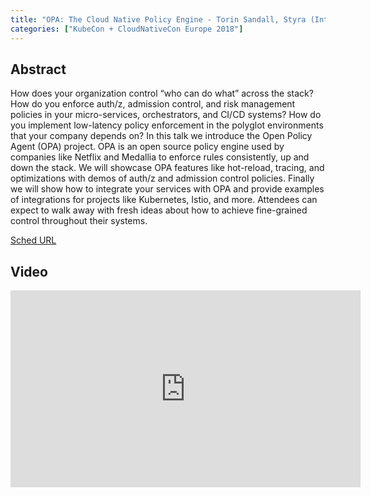 ```yaml
---
title: "OPA: The Cloud Native Policy Engine - Torin Sandall, Styra (Intermediate Skill Level) (Slides Attached)"
categories: ["KubeCon + CloudNativeCon Europe 2018"]
---
```


## Abstract

How does your organization control “who can do what” across the stack? How do you enforce auth/z, admission control, and risk management policies in your micro-services, orchestrators, and CI/CD systems? How do you implement low-latency policy enforcement in the polyglot environments that your company depends on? In this talk we introduce the Open Policy Agent (OPA) project. OPA is an open source policy engine used by companies like Netflix and Medallia to enforce rules consistently, up and down the stack. We will showcase OPA features like hot-reload, tracing, and optimizations with demos of auth/z and admission control policies. Finally we will show how to integrate your services with OPA and provide examples of integrations for projects like Kubernetes, Istio, and more. Attendees can expect to walk away with fresh ideas about how to achieve fine-grained control throughout their systems.

[Sched URL](https://kccnceu18.sched.com/event/57c17acbeecdada0b1dd94f6292e0a0a)

## Video

<iframe width='560' height='315' src='https://www.youtube.com/embed/XEHeexPpgrA' frameborder='0' allow='accelerometer; autoplay; encrypted-media; gyroscope; picture-in-picture' allowfullscreen></iframe>
